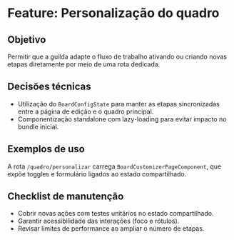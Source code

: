 # Feature: Personalização do quadro

## Objetivo
Permitir que a guilda adapte o fluxo de trabalho ativando ou criando novas etapas diretamente por meio de uma rota dedicada.

## Decisões técnicas
- Utilização do `BoardConfigState` para manter as etapas sincronizadas entre a página de edição e o quadro principal.
- Componentização standalone com lazy-loading para evitar impacto no bundle inicial.

## Exemplos de uso
A rota `/quadro/personalizar` carrega `BoardCustomizerPageComponent`, que expõe toggles e formulário ligados ao estado compartilhado.

## Checklist de manutenção
- Cobrir novas ações com testes unitários no estado compartilhado.
- Garantir acessibilidade das interações (foco e rótulos).
- Revisar limites de performance ao ampliar o número de etapas.
